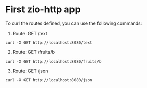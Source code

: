 # First zio-http app

To curl the routes defined, you can use the following commands:

1. Route: GET /text

```shell
curl -X GET http://localhost:8080/text
```

2. Route: GET /fruits/b

```shell
curl -X GET http://localhost:8080/fruits/b
```

3. Route: GET /json

```shell
curl -X GET http://localhost:8080/json
```
